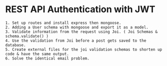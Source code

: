 # REST API Authentication with JWT

    1. Set up routes and install express then mongoose.
    2. Adding a User schema with mongoose and export it as a model.
    3. Validate information from the request using Joi. ( Joi Schemas & schema.validate() )
    4. Use the validation from Joi before a post gets saved to the database.
    5. Create external files for the joi validation schemas to shorten up code & have the same output.
    6. Solve the identical email problem.
